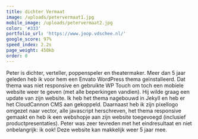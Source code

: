 ```yaml
---
title: dichter Vermaat
image: /uploads/petervermaat1.jpg
mobile_image: /uploads/petervermaat2.jpg
color: '#333'
portfolio_url: 'https://www.joop.vdschee.nl/'
google_score: 97%
speed_index: 2.2s
page_weight: 450kb
order: 0
---
```


Peter is dichter, verteller, poppenspeler en theatermaker. Meer dan 5 jaar geleden heb ik voor hem een Envato WordPress thema geïnstalleerd. Dat thema was niet responsive en gebruikte WP Touch om toch een mobiele website weer te geven (met alle beperkingen vandien). Hij wilde graag een update van zijn website. Ik heb het thema nagebouwd in Jekyll en heb er het CloudCannon CMS aan gekoppeld. Daarnaast heb ik zijn pixellogo omgezet naar vector, alle javascript herschreven, het thema responsive gemaakt en heb ik een webshopje aan zijn website toegevoegd (inclusief productpresentaties). Peter was zeer tevreden met het eindresultaat en niet onbelangrijk: ik ook! Deze website kan makkelijk weer 5 jaar mee.